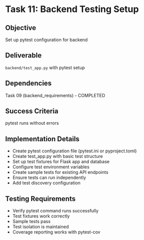 # Task 11: Backend Testing Setup

## Objective
Set up pytest configuration for backend

## Deliverable
`backend/test_app.py` with pytest setup

## Dependencies
Task 09 (backend_requirements) - COMPLETED

## Success Criteria
pytest runs without errors

## Implementation Details
- Create pytest configuration file (pytest.ini or pyproject.toml)
- Create test_app.py with basic test structure
- Set up test fixtures for Flask app and database
- Configure test environment variables
- Create sample tests for existing API endpoints
- Ensure tests can run independently
- Add test discovery configuration

## Testing Requirements
- Verify pytest command runs successfully
- Test fixtures work correctly
- Sample tests pass
- Test isolation is maintained
- Coverage reporting works with pytest-cov